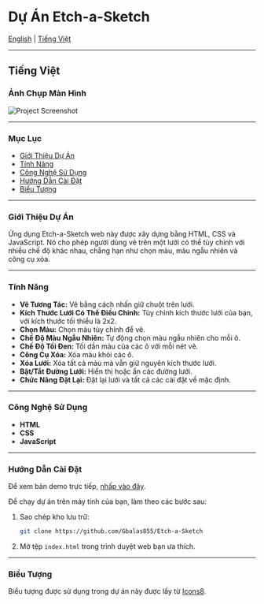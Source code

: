 # Dự Án Etch-a-Sketch

[English](./README.md) | [Tiếng Việt](./README_vi.md)

---

## <a name="tiếng-việt"></a>Tiếng Việt

### Ảnh Chụp Màn Hình

![Project Screenshot](https://imgur.com/dib4cUy.png)

---

### Mục Lục

- [Giới Thiệu Dự Án](#giới-thiệu-dự-án)
- [Tính Năng](#tính-năng)
- [Công Nghệ Sử Dụng](#công-nghệ-sử-dụng)
- [Hướng Dẫn Cài Đặt](#hướng-dẫn-cài-đặt)
- [Biểu Tượng](#biểu-tượng)

---

### Giới Thiệu Dự Án

Ứng dụng Etch-a-Sketch web này được xây dựng bằng HTML, CSS và JavaScript. Nó cho phép người dùng vẽ trên một lưới có thể tùy chỉnh với nhiều chế độ khác nhau, chẳng hạn như chọn màu, màu ngẫu nhiên và công cụ xóa.

---

### Tính Năng

- **Vẽ Tương Tác:** Vẽ bằng cách nhấn giữ chuột trên lưới.
- **Kích Thước Lưới Có Thể Điều Chỉnh:** Tùy chỉnh kích thước lưới của bạn, với kích thước tối thiểu là 2x2.
- **Chọn Màu:** Chọn màu tùy chỉnh để vẽ.
- **Chế Độ Màu Ngẫu Nhiên:** Tự động chọn màu ngẫu nhiên cho mỗi ô.
- **Chế Độ Tối Đen:** Tối dần màu của các ô với mỗi nét vẽ.
- **Công Cụ Xóa:** Xóa màu khỏi các ô.
- **Xóa Lưới:** Xóa tất cả màu mà vẫn giữ nguyên kích thước lưới.
- **Bật/Tắt Đường Lưới:** Hiển thị hoặc ẩn các đường lưới.
- **Chức Năng Đặt Lại:** Đặt lại lưới và tất cả các cài đặt về mặc định.

---

### Công Nghệ Sử Dụng

- **HTML**
- **CSS**
- **JavaScript**

---

### Hướng Dẫn Cài Đặt

Để xem bản demo trực tiếp, [nhấp vào đây](https://nguyenm-giau.github.io/Etch-a-Sketch/).

Để chạy dự án trên máy tính của bạn, làm theo các bước sau:

1. Sao chép kho lưu trữ:

   ```bash
   git clone https://github.com/Gbalas855/Etch-a-Sketch
   ```

2. Mở tệp `index.html` trong trình duyệt web bạn ưa thích.

---

### Biểu Tượng

Biểu tượng được sử dụng trong dự án này được lấy từ [Icons8](https://icons8.com).
